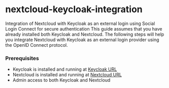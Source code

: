 # nextcloud-keycloak-integration
Integration of Nextcloud with Keycloak as an external login using Social Login Connect for secure authentication
This guide assumes that you have already installed both Keycloak and Nextcloud. The following steps will help you integrate Nextcloud with Keycloak as an external login provider using the OpenID Connect protocol.

### Prerequisites
- Keycloak is installed and running at [Keycloak URL](http://10.123.13.107:8080/)
- Nextcloud is installed and running at [Nextcloud URL](http://10.123.13.113/)
- Admin access to both Keycloak and Nextcloud
